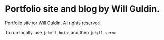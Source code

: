 # Portfolio site and blog by Will Guldin.

Portfolio site for [Will Guldin](https://www.linkedin.com/in/will-guldin/). All rights reserved.

To run locally, use `jekyll build` and then `jekyll serve`
